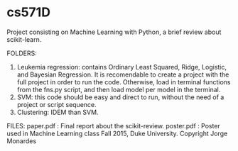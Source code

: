 # cs571D
Project consisting on Machine Learning with Python, a brief review about scikit-learn.

FOLDERS:
  1. Leukemia regression: contains Ordinary Least Squared, Ridge, Logistic, and Bayesian Regression. It is recomendable to create a project with the full project in order to run the code. Otherwise, load in terminal functions from the fns.py script, and then load model per model in the terminal.
  2. SVM: this code should be easy and direct to run, without the need of a project or script sequence.
  3. Clustering: IDEM than SVM.

FILES:
  paper.pdf   : Final report about the scikit-review.
  poster.pdf  : Poster used in Machine Learning class Fall 2015, Duke University.
Copyright Jorge Monardes
